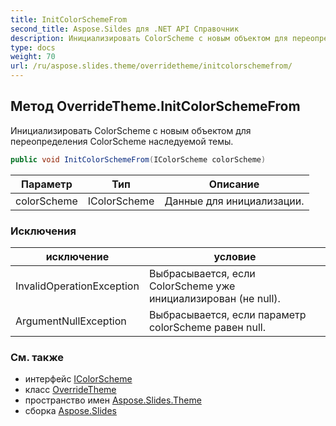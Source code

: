 ```yaml
---  
title: InitColorSchemeFrom
second_title: Aspose.Sildes для .NET API Справочник  
description: Инициализировать ColorScheme с новым объектом для переопределения ColorScheme наследуемой темы.
type: docs
weight: 70  
url: /ru/aspose.slides.theme/overridetheme/initcolorschemefrom/
---  
```

  
## Метод OverrideTheme.InitColorSchemeFrom  
  
Инициализировать ColorScheme с новым объектом для переопределения ColorScheme наследуемой темы.  
  
```csharp  
public void InitColorSchemeFrom(IColorScheme colorScheme)  
```  
  
| Параметр | Тип | Описание |  
| --- | --- | --- |  
| colorScheme | IColorScheme | Данные для инициализации. |  
  
### Исключения  
  
| исключение | условие |  
| --- | --- |  
| InvalidOperationException | Выбрасывается, если ColorScheme уже инициализирован (не null). |  
| ArgumentNullException | Выбрасывается, если параметр colorScheme равен null. |  
  
### См. также  
  
* интерфейс [IColorScheme](../../icolorscheme)  
* класс [OverrideTheme](../../overridetheme)  
* пространство имен [Aspose.Slides.Theme](../../overridetheme)  
* сборка [Aspose.Slides](../../../)  